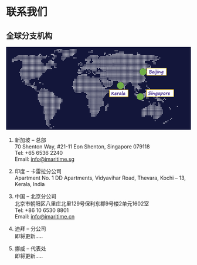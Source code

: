 # 联系我们
## 全球分支机构

<center>

![map](./img/map.png)
</center>

1. 新加坡 – 总部<br>
70 Shenton Way, 
#21-11 Eon Shenton, 
Singapore 079118  
Tel: +65 6536 2240  
Email: info@imaritime.sg

2. 印度 – 卡雷拉分公司<br>
Apartment No. 1
DD Apartments, 
Vidyavihar Road, 
Thevara, Kochi – 13,
Kerala, India

3. 中国 – 北京分公司<br>
北京市朝阳区八里庄北里129号保利东郡9号楼2单元1602室   
Tel: +86 10 6530 8801  
Email: info@imaritime.cn

1. 迪拜 – 分公司<Br>
即将更新…..
5. 挪威 – 代表处<br>
即将更新…..